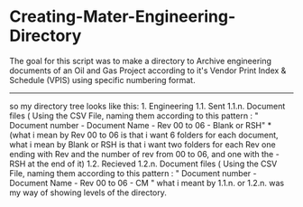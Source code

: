 # Creating-Mater-Engineering-Directory
The goal for this script was to make a directory to Archive engineering documents of an Oil and Gas Project according to it's Vendor Print Index &amp; Schedule (VPIS) using specific numbering format.

---

so my directory tree looks like this: 1. Engineering 1.1. Sent 1.1.n. Document files ( Using the CSV File, naming them according to this pattern : " Document number - Document Name - Rev 00 to 06 - Blank or RSH" * (what i mean by Rev 00 to 06 is that i want 6 folders for each document, what i mean by Blank or RSH is that i want two folders for each Rev one ending with Rev and the number of rev from 00 to 06, and one with the - RSH at the end of it) 1.2. Recieved 1.2.n. Document files ( Using the CSV File, naming them according to this pattern : " Document number - Document Name - Rev 00 to 06 - CM " what i meant by 1.1.n. or 1.2.n. was my way of showing levels of the directory.
